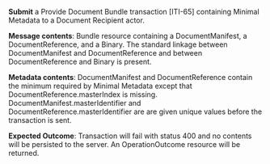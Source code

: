 **Submit** a Provide Document Bundle transaction [ITI-65] containing Minimal Metadata to a Document Recipient
actor.

**Message contents**: Bundle resource containing a DocumentManifest, a DocumentReference, and a Binary. The standard
linkage between DocumentManifest and DocumentReference and between DocumentReference and Binary is present.

**Metadata contents**: DocumentManifest and DocumentReference contain the minimum required by Minimal
 Metadata except that DocumentReference.masterIndex is missing.   DocumentManifest.masterIdentifier and
DocumentReference.masterIdentifier are are given unique values before the transaction is sent.

**Expected Outcome**: Transaction will fail with status 400 and no contents will be persisted to the server. An OperationOutcome resource will be returned.
